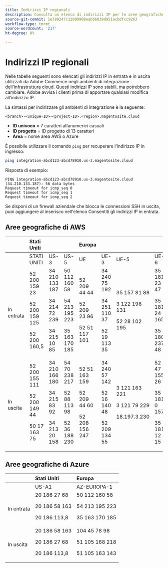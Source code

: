 ```yaml
---
title: Indirizzi IP regionali
description: Consulta un elenco di indirizzi IP per le aree geografiche di AWS e Azure utilizzate da Adobe Commerce sull’infrastruttura cloud per gli ambienti di integrazione.
source-git-commit: 1e789247c12009908eabb6039d951acbdfcc9263
workflow-type: tm+mt
source-wordcount: '217'
ht-degree: 0%

---
```


# Indirizzi IP regionali

Nelle tabelle seguenti sono elencati gli indirizzi IP in entrata e in uscita utilizzati da Adobe Commerce negli ambienti di integrazione [dell&#39;infrastruttura cloud](../architecture/pro-architecture.md#integration-environment). Questi indirizzi IP sono stabili, ma potrebbero cambiare. Adobe avvisa i clienti prima di apportare qualsiasi modifica all’indirizzo IP.

La sintassi per indirizzare gli ambienti di integrazione è la seguente:

```text
<branch>-<unique-ID>-<project-ID>.<region>.magentosite.cloud
```

- **ID univoco** = 7 caratteri alfanumerici casuali
- **ID progetto** = ID progetto di 13 caratteri
- **Area** = nome area AWS o Azure

È possibile utilizzare il comando `ping` per recuperare l&#39;indirizzo IP in ingresso:

```bash
ping integration-abcd123-abcd78910.us-3.magentosite.cloud
```

Risposta di esempio:

```console
PING integration-abcd123-abcd78910.us-3.magentosite.cloud (34.210.133.187): 56 data bytes
Request timeout for icmp_seq 0
Request timeout for icmp_seq 1
Request timeout for icmp_seq 2
```

Se disponi di un firewall aziendale che blocca le connessioni SSH in uscita, puoi aggiungere al inserisco nell&#39;elenco Consentiti gli indirizzi IP in entrata.

## Aree geografiche di AWS

|     | Stati Uniti |       |      | Europa |      |      |      | Asia-Pacifico |
| --- | :------------ | :---- | :--- | :----- | :--- | :--- | :--- | :----------- |
|     | STATI UNITI | US-3 | US-5 | UE | UE-3 | UE-5 | UE-6 | AP-3 |
| In entrata | <!--US-->52 200 159 23<p>52 200 159 125<p>52 200 160,5 | <!--US-3-->34 210 133 187<p>34 214 72 239<p>34 215 10 85 | <!--US-5-->50 112 160 58<p>54 213 195 223<p>35 163 170 185 | <!--EU-->52 209 44 44<p>52 209 23 96<p>52 51 117 101 | <!--EU-3-->34 240 75 192<p>34 251 110 37<p>52 19 113 35 | <!--EU-5-->35 157 81 88<p>3 122 198 131<p>52 28 102 195 | <!--EU-6-->35 181 23 47<p>35 181 24 165<p>35 180 237 48 | <!--AP-3-->52 65 39 201<p>52 65 10 202<p>52 65 30 37 |
| In uscita | <!--US-->52 200 155 111<p>52 200 149 44<p>50 17 163 75 | <!--US-3-->34 210 166 180<p>34 215 83 92<p>34 213 20 158 | <!--US-5-->54 70 238 217<p>52 88 113 98<p>52 36 188 230 | <!--EU-->52 51 163 159<p>52 209 44 60<p>52 208 156 247 | <!--EU-3-->34 240 57 142<p>52 16 140 48<p>52 209 134 55 | <!--EU-5-->3 121 163 221<p>3 121 79 229<p>18.197.3.230 | <!--EU-6-->52 47 155 26<p>35 181 0 157<p>35 181 12 15 | <!--AP-3-->52 65 143 178<p>13 54 80 197<p>52 62 224,4 |

## Aree geografiche di Azure

|          | Stati Uniti | Europa |
| -------- | :-------------- | :-------------- |
|          | US-A1 | AZ-EUROPA-1 |
| In entrata | <!--US-A1--> 20 186 27 68<p>20 186 58 163<p>20 186 113,8 | <!--AZ-W-1-->50 112 160 58<p>54 213 195 223<p>35 163 170 185 |
| In uscita | <!--US-A1-->20 186 58 163<p>20 186 27 68<p>20 186 113,8 | <!--AZ-W-1-->104 45 78 98<p>51 105 168 218<p>51 105 163 143 |
